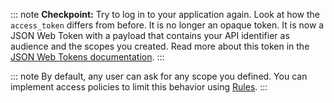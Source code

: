 ::: note
**Checkpoint:** Try to log in to your application again. Look at how the `access_token` differs from before. It is no longer an opaque token. It is now a JSON Web Token with a payload that contains your API identifier as audience and the scopes you created. Read more about this token in the [JSON Web Tokens documentation](/jwt).
:::

::: note
By default, any user can ask for any scope you defined. You can implement access policies to limit this behavior using [Rules](/rules).
:::